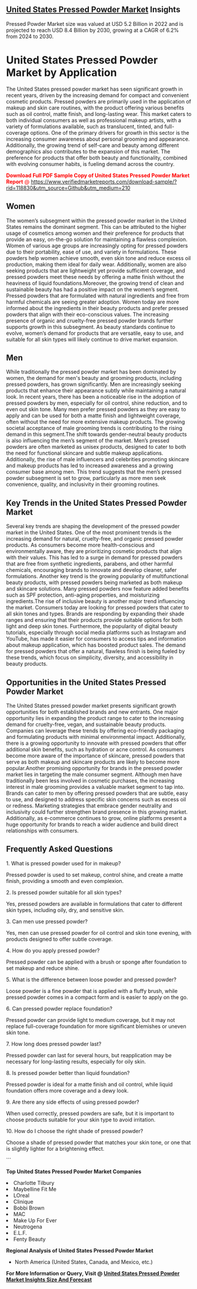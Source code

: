 <h2><a href="https://www.verifiedmarketreports.com/download-sample/?rid=118830&amp;utm_source=Github&amp;utm_medium=210" target="_blank">United States Pressed Powder Market</a> Insights</h2><p>Pressed Powder Market size was valued at USD 5.2 Billion in 2022 and is projected to reach USD 8.4 Billion by 2030, growing at a CAGR of 6.2% from 2024 to 2030.</p><p><h1>United States Pressed Powder Market by Application</h1><p>The United States pressed powder market has seen significant growth in recent years, driven by the increasing demand for compact and convenient cosmetic products. Pressed powders are primarily used in the application of makeup and skin care routines, with the product offering various benefits such as oil control, matte finish, and long-lasting wear. This market caters to both individual consumers as well as professional makeup artists, with a variety of formulations available, such as translucent, tinted, and full-coverage options. One of the primary drivers for growth in this sector is the increasing consumer awareness about personal grooming and appearance. Additionally, the growing trend of self-care and beauty among different demographics also contributes to the expansion of this market. The preference for products that offer both beauty and functionality, combined with evolving consumer habits, is fueling demand across the country. <p><span class=""><span style="color: #ff0000;"><strong>Download Full PDF Sample Copy of United States Pressed Powder Market Report</strong> @ </span><a href="https://www.verifiedmarketreports.com/download-sample/?rid=118830&amp;utm_source=Github&amp;utm_medium=210" target="_blank">https://www.verifiedmarketreports.com/download-sample/?rid=118830&amp;utm_source=Github&amp;utm_medium=210</a></span></p></p><h2>Women</h2><p>The women’s subsegment within the pressed powder market in the United States remains the dominant segment. This can be attributed to the higher usage of cosmetics among women and their preference for products that provide an easy, on-the-go solution for maintaining a flawless complexion. Women of various age groups are increasingly opting for pressed powders due to their portability, ease of use, and variety in formulations. These powders help women achieve smooth, even skin tone and reduce excess oil production, making them ideal for daily wear. Additionally, women are also seeking products that are lightweight yet provide sufficient coverage, and pressed powders meet these needs by offering a matte finish without the heaviness of liquid foundations.Moreover, the growing trend of clean and sustainable beauty has had a positive impact on the women’s segment. Pressed powders that are formulated with natural ingredients and free from harmful chemicals are seeing greater adoption. Women today are more informed about the ingredients in their beauty products and prefer pressed powders that align with their eco-conscious values. The increasing presence of organic and cruelty-free pressed powder brands further supports growth in this subsegment. As beauty standards continue to evolve, women’s demand for products that are versatile, easy to use, and suitable for all skin types will likely continue to drive market expansion.<h2>Men</h2><p>While traditionally the pressed powder market has been dominated by women, the demand for men's beauty and grooming products, including pressed powders, has grown significantly. Men are increasingly seeking products that enhance their appearance subtly while maintaining a natural look. In recent years, there has been a noticeable rise in the adoption of pressed powders by men, especially for oil control, shine reduction, and to even out skin tone. Many men prefer pressed powders as they are easy to apply and can be used for both a matte finish and lightweight coverage, often without the need for more extensive makeup products. The growing societal acceptance of male grooming trends is contributing to the rising demand in this segment.The shift towards gender-neutral beauty products is also influencing the men’s segment of the market. Men’s pressed powders are often marketed as unisex products, designed to cater to both the need for functional skincare and subtle makeup applications. Additionally, the rise of male influencers and celebrities promoting skincare and makeup products has led to increased awareness and a growing consumer base among men. This trend suggests that the men’s pressed powder subsegment is set to grow, particularly as more men seek convenience, quality, and inclusivity in their grooming routines.<h2>Key Trends in the United States Pressed Powder Market</h2><p>Several key trends are shaping the development of the pressed powder market in the United States. One of the most prominent trends is the increasing demand for natural, cruelty-free, and organic pressed powder products. As consumers become more health-conscious and environmentally aware, they are prioritizing cosmetic products that align with their values. This has led to a surge in demand for pressed powders that are free from synthetic ingredients, parabens, and other harmful chemicals, encouraging brands to innovate and develop cleaner, safer formulations. Another key trend is the growing popularity of multifunctional beauty products, with pressed powders being marketed as both makeup and skincare solutions. Many pressed powders now feature added benefits such as SPF protection, anti-aging properties, and moisturizing ingredients.The rise of inclusive beauty is another major trend influencing the market. Consumers today are looking for pressed powders that cater to all skin tones and types. Brands are responding by expanding their shade ranges and ensuring that their products provide suitable options for both light and deep skin tones. Furthermore, the popularity of digital beauty tutorials, especially through social media platforms such as Instagram and YouTube, has made it easier for consumers to access tips and information about makeup application, which has boosted product sales. The demand for pressed powders that offer a natural, flawless finish is being fueled by these trends, which focus on simplicity, diversity, and accessibility in beauty products.<h2>Opportunities in the United States Pressed Powder Market</h2><p>The United States pressed powder market presents significant growth opportunities for both established brands and new entrants. One major opportunity lies in expanding the product range to cater to the increasing demand for cruelty-free, vegan, and sustainable beauty products. Companies can leverage these trends by offering eco-friendly packaging and formulating products with minimal environmental impact. Additionally, there is a growing opportunity to innovate with pressed powders that offer additional skin benefits, such as hydration or acne control. As consumers become more aware of the importance of skincare, pressed powders that serve as both makeup and skincare products are likely to become more popular.Another promising opportunity for brands in the pressed powder market lies in targeting the male consumer segment. Although men have traditionally been less involved in cosmetic purchases, the increasing interest in male grooming provides a valuable market segment to tap into. Brands can cater to men by offering pressed powders that are subtle, easy to use, and designed to address specific skin concerns such as excess oil or redness. Marketing strategies that embrace gender neutrality and inclusivity could further strengthen brand presence in this growing market. Additionally, as e-commerce continues to grow, online platforms present a huge opportunity for brands to reach a wider audience and build direct relationships with consumers.<h2>Frequently Asked Questions</h2><p>1. What is pressed powder used for in makeup? </p><p>Pressed powder is used to set makeup, control shine, and create a matte finish, providing a smooth and even complexion. </p><p>2. Is pressed powder suitable for all skin types? </p><p>Yes, pressed powders are available in formulations that cater to different skin types, including oily, dry, and sensitive skin. </p><p>3. Can men use pressed powder? </p><p>Yes, men can use pressed powder for oil control and skin tone evening, with products designed to offer subtle coverage. </p><p>4. How do you apply pressed powder? </p><p>Pressed powder can be applied with a brush or sponge after foundation to set makeup and reduce shine. </p><p>5. What is the difference between loose powder and pressed powder? </p><p>Loose powder is a fine powder that is applied with a fluffy brush, while pressed powder comes in a compact form and is easier to apply on the go. </p><p>6. Can pressed powder replace foundation? </p><p>Pressed powder can provide light to medium coverage, but it may not replace full-coverage foundation for more significant blemishes or uneven skin tone. </p><p>7. How long does pressed powder last? </p><p>Pressed powder can last for several hours, but reapplication may be necessary for long-lasting results, especially for oily skin. </p><p>8. Is pressed powder better than liquid foundation? </p><p>Pressed powder is ideal for a matte finish and oil control, while liquid foundation offers more coverage and a dewy look. </p><p>9. Are there any side effects of using pressed powder? </p><p>When used correctly, pressed powders are safe, but it is important to choose products suitable for your skin type to avoid irritation. </p><p>10. How do I choose the right shade of pressed powder? </p><p>Choose a shade of pressed powder that matches your skin tone, or one that is slightly lighter for a brightening effect. </p>```</p><p><strong>Top United States Pressed Powder Market Companies</strong></p><div data-test-id=""><p><li>Charlotte Tilbury</li><li> Maybelline Fit Me</li><li> LOreal</li><li> Clinique</li><li> Bobbi Brown</li><li> MAC</li><li> Make Up For Ever</li><li> Neutrogena</li><li> E.L.F.</li><li> Fenty Beauty</li></p><div><strong>Regional Analysis of&nbsp;United States Pressed Powder Market</strong></div><ul><li dir="ltr"><p dir="ltr">North America&nbsp;(United States, Canada, and Mexico, etc.)</p></li></ul><p><strong>For More Information or Query, Visit @&nbsp;</strong><strong><a href="https://www.verifiedmarketreports.com/product/global-pressed-powder-market-outlook/?utm_source=Github&amp;utm_medium=210" target="_blank">United States Pressed Powder Market Insights Size And Forecast</a></strong></p></div>
